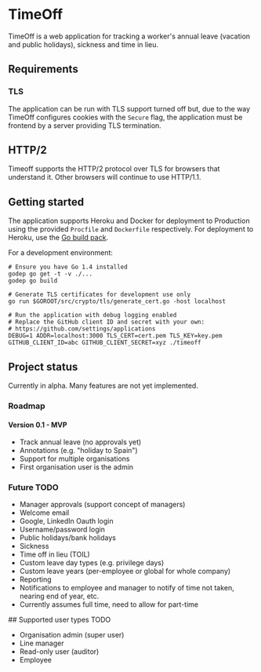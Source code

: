 # TimeOff

TimeOff is a web application for tracking a worker's annual leave (vacation and public holidays),
sickness and time in lieu.

## Requirements

### TLS

The application can be run with TLS support turned off but, due to the way
TimeOff configures cookies with the `Secure` flag, the application must be
frontend by a server providing TLS termination.

## HTTP/2

Timeoff supports the HTTP/2 protocol over TLS for browsers that understand it.
Other browsers will continue to use HTTP/1.1.

## Getting started

The application supports Heroku and Docker for deployment to Production using the
provided `Procfile` and `Dockerfile` respectively. For deployment to Heroku, use
the [Go build pack](https://github.com/kr/heroku-buildpack-go).

For a development environment:

    # Ensure you have Go 1.4 installed
    godep go get -t -v ./...
    godep go build

    # Generate TLS certificates for development use only
    go run $GOROOT/src/crypto/tls/generate_cert.go -host localhost

    # Run the application with debug logging enabled
    # Replace the GitHub client ID and secret with your own:
    # https://github.com/settings/applications
    DEBUG=1 ADDR=localhost:3000 TLS_CERT=cert.pem TLS_KEY=key.pem GITHUB_CLIENT_ID=abc GITHUB_CLIENT_SECRET=xyz ./timeoff

## Project status

Currently in alpha. Many features are not yet implemented.

### Roadmap

#### Version 0.1 - MVP

- Track annual leave (no approvals yet)
- Annotations (e.g. "holiday to Spain")
- Support for multiple organisations
- First organisation user is the admin

### Future TODO

- Manager approvals (support concept of managers)
- Welcome email
- Google, LinkedIn Oauth login
- Username/password login
- Public holidays/bank holidays
- Sickness
- Time off in lieu (TOIL)
- Custom leave day types (e.g. privilege days)
- Custom leave years (per-employee or global for whole company)
- Reporting
- Notifications to employee and manager to notify of time not taken, nearing end of year, etc.
- Currently assumes full time, need to allow for part-time

## Supported user types TODO

- Organisation admin (super user)
- Line manager
- Read-only user (auditor)
- Employee
